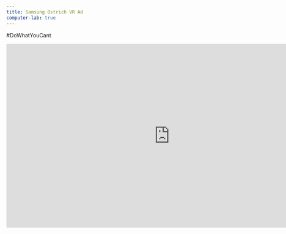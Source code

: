 ```yaml
---
title: Samsung Ostrich VR Ad
computer-lab: true
---
```


#DoWhatYouCant

<iframe width="854" height="480" src="https://www.youtube.com/embed/hjKd24UCPYY" frameborder="0" allowfullscreen></iframe>

